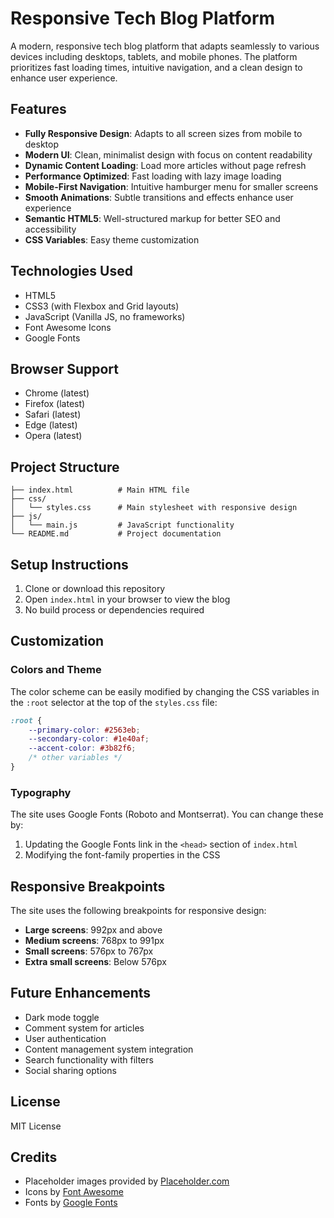 # Responsive Tech Blog Platform

A modern, responsive tech blog platform that adapts seamlessly to various devices including desktops, tablets, and mobile phones. The platform prioritizes fast loading times, intuitive navigation, and a clean design to enhance user experience.

## Features

- **Fully Responsive Design**: Adapts to all screen sizes from mobile to desktop
- **Modern UI**: Clean, minimalist design with focus on content readability
- **Dynamic Content Loading**: Load more articles without page refresh
- **Performance Optimized**: Fast loading with lazy image loading
- **Mobile-First Navigation**: Intuitive hamburger menu for smaller screens
- **Smooth Animations**: Subtle transitions and effects enhance user experience
- **Semantic HTML5**: Well-structured markup for better SEO and accessibility
- **CSS Variables**: Easy theme customization

## Technologies Used

- HTML5
- CSS3 (with Flexbox and Grid layouts)
- JavaScript (Vanilla JS, no frameworks)
- Font Awesome Icons
- Google Fonts

## Browser Support

- Chrome (latest)
- Firefox (latest)
- Safari (latest)
- Edge (latest)
- Opera (latest)

## Project Structure

```
├── index.html          # Main HTML file
├── css/
│   └── styles.css      # Main stylesheet with responsive design
├── js/
│   └── main.js         # JavaScript functionality
└── README.md           # Project documentation
```

## Setup Instructions

1. Clone or download this repository
2. Open `index.html` in your browser to view the blog
3. No build process or dependencies required

## Customization

### Colors and Theme

The color scheme can be easily modified by changing the CSS variables in the `:root` selector at the top of the `styles.css` file:

```css
:root {
    --primary-color: #2563eb;
    --secondary-color: #1e40af;
    --accent-color: #3b82f6;
    /* other variables */
}
```

### Typography

The site uses Google Fonts (Roboto and Montserrat). You can change these by:

1. Updating the Google Fonts link in the `<head>` section of `index.html`
2. Modifying the font-family properties in the CSS

## Responsive Breakpoints

The site uses the following breakpoints for responsive design:

- **Large screens**: 992px and above
- **Medium screens**: 768px to 991px
- **Small screens**: 576px to 767px
- **Extra small screens**: Below 576px

## Future Enhancements

- Dark mode toggle
- Comment system for articles
- User authentication
- Content management system integration
- Search functionality with filters
- Social sharing options

## License

MIT License

## Credits

- Placeholder images provided by [Placeholder.com](https://placeholder.com)
- Icons by [Font Awesome](https://fontawesome.com)
- Fonts by [Google Fonts](https://fonts.google.com)